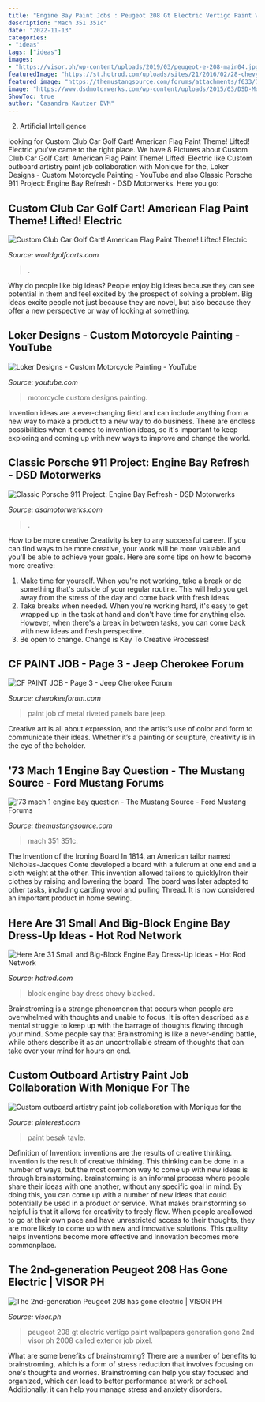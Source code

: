 ```yaml
---
title: "Engine Bay Paint Jobs : Peugeot 208 Gt Electric Vertigo Paint Wallpapers Generation Gone 2nd Visor Ph 2008 Called Exterior Job Pixel"
description: "Mach 351 351c"
date: "2022-11-13"
categories:
- "ideas"
tags: ["ideas"]
images:
- "https://visor.ph/wp-content/uploads/2019/03/peugeot-e-208-main04.jpg"
featuredImage: "https://st.hotrod.com/uploads/sites/21/2016/02/28-chevy-engine-bay-dress-up-blacked-out-small-block.jpg"
featured_image: "https://themustangsource.com/forums/attachments/f633/76052d1275625689-73-mach-1-engine-bay-question-mdmp_1001_07_-1973_mach_1-351_cleveland_engine.jpg"
image: "https://www.dsdmotorwerks.com/wp-content/uploads/2015/03/DSD-Motorwerks-classic-Porsche-912-engine-rebuild-Essex-11.jpg"
ShowToc: true
author: "Casandra Kautzer DVM"
---
```



2. Artificial Intelligence 

	

		
looking for Custom Club Car Golf Cart! American Flag Paint Theme! Lifted! Electric you've came to the right place. We have 8 Pictures about Custom Club Car Golf Cart! American Flag Paint Theme! Lifted! Electric like Custom outboard artistry paint job collaboration with Monique for the, Loker Designs - Custom Motorcycle Painting - YouTube and also Classic Porsche 911 Project: Engine Bay Refresh - DSD Motorwerks. Here you go:
		
    
## Custom Club Car Golf Cart! American Flag Paint Theme! Lifted! Electric

<img loading=lazy src="https://worldgolfcarts.com/sites/default/files/products-images/2017-04/18799/18799-16334.jpg" onerror="this.onerror=null;this.src='https://tse3.mm.bing.net/th?id=OIP.bw2JIdYmXBWhLlblLMuwWwHaE8&amp;pid=15.1';" alt="Custom Club Car Golf Cart! American Flag Paint Theme! Lifted! Electric">

_Source: worldgolfcarts.com_

>. 

	

Why do people like big ideas?
People enjoy big ideas because they can see potential in them and feel excited by the prospect of solving a problem. Big ideas excite people not just because they are novel, but also because they offer a new perspective or way of looking at something.

    
## Loker Designs - Custom Motorcycle Painting - YouTube

<img loading=lazy src="https://i.ytimg.com/vi/hfZrQ8XHf6w/maxresdefault.jpg" onerror="this.onerror=null;this.src='https://tse3.mm.bing.net/th?id=OIP.JAZJLKftZjojM12iNfHbygHaEK&amp;pid=15.1';" alt="Loker Designs - Custom Motorcycle Painting - YouTube">

_Source: youtube.com_

>motorcycle custom designs painting. 

	

Invention ideas are a ever-changing field and can include anything from a new way to make a product to a new way to do business. There are endless possibilities when it comes to invention ideas, so it's important to keep exploring and coming up with new ways to improve and change the world.

    
## Classic Porsche 911 Project: Engine Bay Refresh - DSD Motorwerks

<img loading=lazy src="https://www.dsdmotorwerks.com/wp-content/uploads/2015/03/DSD-Motorwerks-classic-Porsche-912-engine-rebuild-Essex-11.jpg" onerror="this.onerror=null;this.src='https://tse3.mm.bing.net/th?id=OIP.nF1Ed5VyM818gC0Mla_zyQHaE7&amp;pid=15.1';" alt="Classic Porsche 911 Project: Engine Bay Refresh - DSD Motorwerks">

_Source: dsdmotorwerks.com_

>. 

	

How to be more creative
Creativity is key to any successful career. If you can find ways to be more creative, your work will be more valuable and you'll be able to achieve your goals. Here are some tips on how to become more creative: 
1. Make time for yourself. When you're not working, take a break or do something that's outside of your regular routine. This will help you get away from the stress of the day and come back with fresh ideas. 
2. Take breaks when needed. When you're working hard, it's easy to get wrapped up in the task at hand and don't have time for anything else. However, when there's a break in between tasks, you can come back with new ideas and fresh perspective. 
3. Be open to change. Change is Key To Creative Processes!

    
## CF PAINT JOB - Page 3 - Jeep Cherokee Forum

<img loading=lazy src="https://www.cherokeeforum.com/attachments/f59/63496d1314463044t-cf-paint-job-completefrontangle.jpg" onerror="this.onerror=null;this.src='https://tse3.mm.bing.net/th?id=OIP.IdNiVu9kko3tkLbmmBhyzQHaFa&amp;pid=15.1';" alt="CF PAINT JOB - Page 3 - Jeep Cherokee Forum">

_Source: cherokeeforum.com_

>paint job cf metal riveted panels bare jeep. 

	

Creative art is all about expression, and the artist’s use of color and form to communicate their ideas. Whether it’s a painting or sculpture, creativity is in the eye of the beholder.

    
## &#039;73 Mach 1 Engine Bay Question - The Mustang Source - Ford Mustang Forums

<img loading=lazy src="https://themustangsource.com/forums/attachments/f633/76052d1275625689-73-mach-1-engine-bay-question-mdmp_1001_07_-1973_mach_1-351_cleveland_engine.jpg" onerror="this.onerror=null;this.src='https://tse4.mm.bing.net/th?id=OIP.OaKHHrv1llfGR8HrjcXZzAHaFj&amp;pid=15.1';" alt="&#039;73 mach 1 engine bay question - The Mustang Source - Ford Mustang Forums">

_Source: themustangsource.com_

>mach 351 351c. 

	

The Invention of the Ironing Board
In 1814, an American tailor named Nicholas-Jacques Conte developed a board with a fulcrum at one end and a cloth weight at the other. This invention allowed tailors to quicklyIron their clothes by raising and lowering the board. The board was later adapted to other tasks, including carding wool and pulling Thread. It is now considered an important product in home sewing.

    
## Here Are 31 Small And Big-Block Engine Bay Dress-Up Ideas - Hot Rod Network

<img loading=lazy src="https://st.hotrod.com/uploads/sites/21/2016/02/28-chevy-engine-bay-dress-up-blacked-out-small-block.jpg" onerror="this.onerror=null;this.src='https://tse4.mm.bing.net/th?id=OIP.DFR13B0htnwmLl5Y72i3SgHaE8&amp;pid=15.1';" alt="Here Are 31 Small and Big-Block Engine Bay Dress-Up Ideas - Hot Rod Network">

_Source: hotrod.com_

>block engine bay dress chevy blacked. 

	

Brainstroming is a strange phenomenon that occurs when people are overwhelmed with thoughts and unable to focus. It is often described as a mental struggle to keep up with the barrage of thoughts flowing through your mind. Some people say that Brainstroming is like a never-ending battle, while others describe it as an uncontrollable stream of thoughts that can take over your mind for hours on end.

    
## Custom Outboard Artistry Paint Job Collaboration With Monique For The

<img loading=lazy src="https://i.pinimg.com/736x/c3/ed/1c/c3ed1c765a525900511d89de591aad66.jpg" onerror="this.onerror=null;this.src='https://tse4.mm.bing.net/th?id=OIP.zNLdqvSJklVmzha4uUYOpQHaHa&amp;pid=15.1';" alt="Custom outboard artistry paint job collaboration with Monique for the">

_Source: pinterest.com_

>paint besøk tavle. 

	

Definition of Invention: inventions are the results of creative thinking.
Invention is the result of creative thinking. This thinking can be done in a number of ways, but the most common way to come up with new ideas is through brainstorming. brainstorming is an informal process where people share their ideas with one another, without any specific goal in mind. By doing this, you can come up with a number of new ideas that could potentially be used in a product or service.
What makes brainstorming so helpful is that it allows for creativity to freely flow. When people areallowed to go at their own pace and have unrestricted access to their thoughts, they are more likely to come up with new and innovative solutions. This quality helps inventions become more effective and innovation becomes more commonplace.

    
## The 2nd-generation Peugeot 208 Has Gone Electric | VISOR PH

<img loading=lazy src="https://visor.ph/wp-content/uploads/2019/03/peugeot-e-208-main04.jpg" onerror="this.onerror=null;this.src='https://tse4.mm.bing.net/th?id=OIP.mKCP52wCPfjvVme3YuVCBAHaE8&amp;pid=15.1';" alt="The 2nd-generation Peugeot 208 has gone electric | VISOR PH">

_Source: visor.ph_

>peugeot 208 gt electric vertigo paint wallpapers generation gone 2nd visor ph 2008 called exterior job pixel. 

	

What are some benefits of brainstroming?
There are a number of benefits to brainstroming, which is a form of stress reduction that involves focusing on one's thoughts and worries. Brainstroming can help you stay focused and organized, which can lead to better performance at work or school. Additionally, it can help you manage stress and anxiety disorders.


